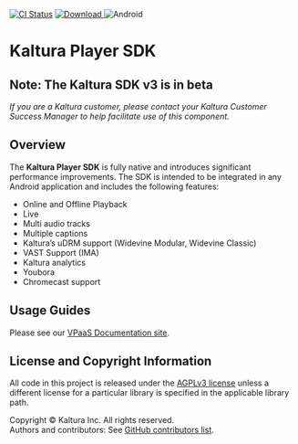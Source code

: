 [![CI Status](https://travis-ci.org/kaltura/playkit-android.svg?branch=develop)](https://travis-ci.org/kaltura/playkit-android)
[ ![Download](https://api.bintray.com/packages/kaltura/android/playkit/images/download.svg) ](https://bintray.com/kaltura/android/playkit/_latestVersion)
![Android](https://img.shields.io/badge/platform-android-green.svg)

# Kaltura Player SDK
## Note: The Kaltura SDK v3 is in beta

*If you are a Kaltura customer, please contact your Kaltura Customer Success Manager to help facilitate use of this component.*

## Overview
The **Kaltura Player SDK** is fully native and introduces significant performance improvements. The SDK is intended to be integrated in any Android application and includes the following features:

* Online and Offline Playback
* Live
* Multi audio tracks
* Multiple captions
* Kaltura’s uDRM support (Widevine Modular, Widevine Classic)
* VAST Support (IMA)
* Kaltura analytics
* Youbora
* Chromecast support

## Usage Guides
Please see our [VPaaS Documentation site](https://vpaas.kaltura.com/documentation/Mobile-Video-Player-SDKs/Android-introduction.html).

## License and Copyright Information
All code in this project is released under the [AGPLv3 license](http://www.gnu.org/licenses/agpl-3.0.html) unless a different license for a particular library is specified in the applicable library path.   

Copyright © Kaltura Inc. All rights reserved.   
Authors and contributors: See [GitHub contributors list](https://github.com/kaltura/playkit-android/graphs/contributors).  


